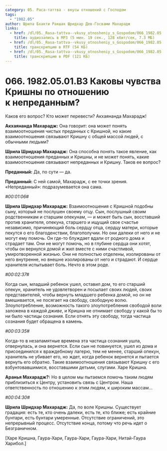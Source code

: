 ```yaml
---
category: 05. Раса-таттва - вкусы отношений с Господом
tags:
  - "1982.05"
author: Шрила Бхакти Ракшак Шридхар Дев-Госвами Махарадж
links:
  - href: /dl/05._Rasa-tattva--vkusy_otnosheniy_s_Gospodom/066_1982.05.01.B3_SridharMj_Kakovy_chuvstva_Krishny_po_otnosheniju_k_nepredannym.mp3
    title: аудиозапись в MP3 (5 мин. 19 сек., 128 кбит/сек, 7.3 МБ)
  - href: /dl/05._Rasa-tattva--vkusy_otnosheniy_s_Gospodom/066_1982.05.01.B3_SridharMj_Kakovy_chuvstva_Krishny_po_otnosheniju_k_nepredannym.rtf
    title: транскрипцию в RTF (54 КБ)
  - href: /dl/05._Rasa-tattva--vkusy_otnosheniy_s_Gospodom/066_1982.05.01.B3_SridharMj_Kakovy_chuvstva_Krishny_po_otnosheniju_k_nepredannym.pdf
    title: транскрипцию в PDF (121 КБ)
---
```


# 066. 1982.05.01.B3 Каковы чувства Кришны по отношению к непреданным?

Каков его вопрос? Кто может перевести? Акхаянанда Махарадж!

**Акхаянанда Махарадж:** Она говорит: она может понять взаимоотношения чистых преданных с Кришной, но какие взаимоотношения связывают Кришну с общей массой людей, с обычными людьми?

**Шрила Шридхар Махарадж:** Она способна понять такое явление, как взаимоотношения преданных и Кришны, и не может понять, какие взаимоотношения связывают непреданных и Кришну. Таков ее вопрос?

**Преданный:** Да, по сути — да.

**Преданный:** С ней самой, Махарадж, с ее точки зрения. «Непреданный»: подразумевается она сама.

*#00:01:06#*

**Шрила Шридхар Махарадж:** Взаимоотношения с Кришной подобны сыну, который не послушен своему отцу. Сын, послушный своим родственникам и старшим опекунам, — и может быть сын, восставший против хранителя, опекуна, старшего и ищущий свое счастье независимо, причиняющий боль сердцу отца, сердцу матери, которые пекутся о его благоденствии, благополучии. Но они далеки от него и не могут ему помочь. Он где-то блуждает вдали от родного дома и страдает там. Они не могут помочь, но в глубине сердца они хотят, чтобы он вернулся домой и жил вместе с ними счастливой, умиротворенной жизнью. Они не полностью отделены, изолированы от него внутренне, но внешне изолированы от него и страдают. И сердце хранителя испытывает боль. Нечто в этом роде.

*#00:02:37#*

Когда сын, младший ребенок ушел, оставил дом, то его старший опекун, хранитель не удовлетворен и посылает своих людей, своих представителей, чтобы вернуть младшего ребенка домой, но он не вмешивается, не посягает на свободу, свободную волю. Злоупотребление, возможность такого злоупотребления свободой воли заложена в каждой *дживе*, и Кришна не отнимает свободу у какой бы то ни было частицы сознания. Если отнять эту свободу, тогда частица сознания будет обращена в камень.

*#00:03:35#*

Когда-то в незапамятные времена эта частица сознания ушла, отвернулась, и она вернется. Если сын не повинуется, ушел из дома и присоединился к враждебному лагерю, тем не менее, старший опекун, хранитель не убивает его, но ждет, когда ребенок вернется и пытается вернуть его обратно. Такие взаимоотношения связывают Кришну с его взбунтовавшимися, восставшими детьми, слугами. Харе Кришна.

**Аранья Махарадж?:** Но в целом мы пытаемся помочь таким людям приблизиться к Центру, установить связь с Центром. Наша ответственность по отношению к этим людям, к широким массам…

*#00:04:30#*

**Шрила Шридхар Махарадж:** Да, по воле Кришны. Существует градация: есть те, кто очень далеки, есть те, кто ближе; есть крайние бунтари, есть бунтари умеренные. Отсутствие ограничений, это непрерывный процесс. Отсутствие конца, потому что речь идет о Безграничном.

[Харе Кришна, Гаура-Хари, Гаура-Хари, Гаура-Хари, Нитай-Гаура Харибол.]

